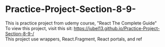 # Practice-Project-Section-8-9-
This is practice project from udemy course, "React The Complete Guide" </br>
To view this project, visit this sit: https://jubel13.github.io/Practice-Project-Section-8-9-/ </br>
This project use wrappers, React.Fragment, React portals, and ref </br>
